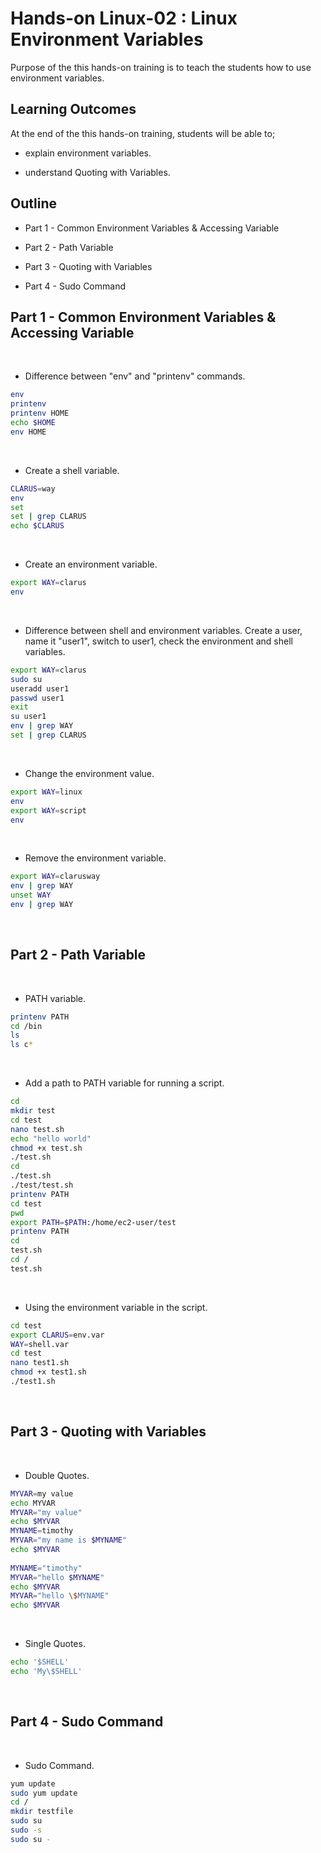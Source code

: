 # Hands-on Linux-02 : Linux Environment Variables

Purpose of the this hands-on training is to teach the students how to use environment variables.

## Learning Outcomes

At the end of the this hands-on training, students will be able to;

- explain environment variables.

- understand Quoting with Variables.

## Outline

- Part 1 - Common Environment Variables & Accessing Variable

- Part 2 - Path Variable

- Part 3 - Quoting with Variables

- Part 4 - Sudo Command

## Part 1 - Common Environment Variables & Accessing Variable
​
- Difference between "env" and "printenv" commands.
​
```bash
env
printenv
printenv HOME
echo $HOME
env HOME
```
​
- Create a shell variable.
​
```bash
CLARUS=way
env
set
set | grep CLARUS
echo $CLARUS
```
​
- Create an environment variable.
​
```bash
export WAY=clarus
env
```
​
- Difference between shell and environment variables. Create a user, name it "user1", switch to user1, check the environment and shell variables.
​
```bash
export WAY=clarus
sudo su
useradd user1
passwd user1
exit
su user1
env | grep WAY
set | grep CLARUS
```
​
- Change the environment value.
​
```bash
export WAY=linux
env
export WAY=script
env
```
​
- Remove the environment variable.
​
```bash
export WAY=clarusway
env | grep WAY
unset WAY
env | grep WAY
```
​
## Part 2 - Path Variable
​
- PATH variable.
​
```bash
printenv PATH
cd /bin
ls
ls c*
```
​
- Add a path to PATH variable for running a script.
​
```bash
cd
mkdir test
cd test
nano test.sh
echo "hello world"
chmod +x test.sh
./test.sh
cd
./test.sh
./test/test.sh
printenv PATH
cd test
pwd
export PATH=$PATH:/home/ec2-user/test
printenv PATH
cd
test.sh
cd /
test.sh
```
​
- Using the environment variable in the script.
​
```bash
cd test
export CLARUS=env.var
WAY=shell.var
cd test
nano test1.sh
chmod +x test1.sh
./test1.sh
```
​
## Part 3 - Quoting with Variables
​
- Double Quotes.
​
```bash
MYVAR=my value
echo MYVAR
MYVAR="my value"
echo $MYVAR
MYNAME=timothy
MYVAR="my name is $MYNAME"
echo $MYVAR
​
MYNAME="timothy"
MYVAR="hello $MYNAME"
echo $MYVAR
MYVAR="hello \$MYNAME"
echo $MYVAR
```
​
- Single Quotes.
​
```bash
echo '$SHELL'
echo 'My\$SHELL'
```
​
## Part 4 - Sudo Command
​
- Sudo Command.
​
```bash
yum update
sudo yum update
cd /
mkdir testfile
sudo su
sudo -s
sudo su -
```